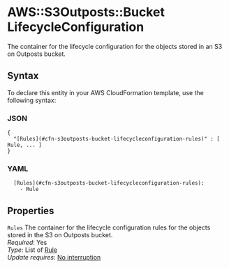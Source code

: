 # AWS::S3Outposts::Bucket LifecycleConfiguration<a name="aws-properties-s3outposts-bucket-lifecycleconfiguration"></a>

The container for the lifecycle configuration for the objects stored in an S3 on Outposts bucket\.

## Syntax<a name="aws-properties-s3outposts-bucket-lifecycleconfiguration-syntax"></a>

To declare this entity in your AWS CloudFormation template, use the following syntax:

### JSON<a name="aws-properties-s3outposts-bucket-lifecycleconfiguration-syntax.json"></a>

```
{
  "[Rules](#cfn-s3outposts-bucket-lifecycleconfiguration-rules)" : [ Rule, ... ]
}
```

### YAML<a name="aws-properties-s3outposts-bucket-lifecycleconfiguration-syntax.yaml"></a>

```
  [Rules](#cfn-s3outposts-bucket-lifecycleconfiguration-rules): 
    - Rule
```

## Properties<a name="aws-properties-s3outposts-bucket-lifecycleconfiguration-properties"></a>

`Rules`  <a name="cfn-s3outposts-bucket-lifecycleconfiguration-rules"></a>
The container for the lifecycle configuration rules for the objects stored in the S3 on Outposts bucket\.  
*Required*: Yes  
*Type*: List of [Rule](aws-properties-s3outposts-bucket-rule.md)  
*Update requires*: [No interruption](https://docs.aws.amazon.com/AWSCloudFormation/latest/UserGuide/using-cfn-updating-stacks-update-behaviors.html#update-no-interrupt)